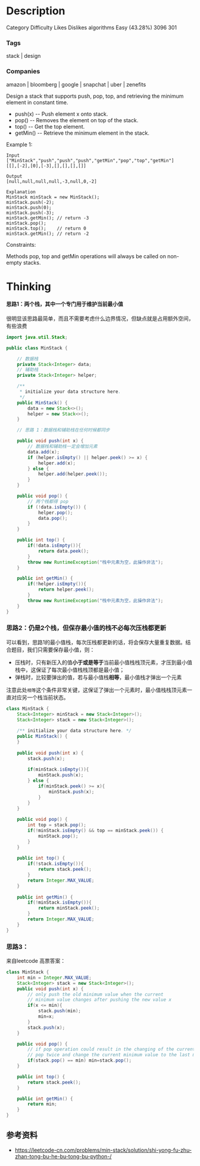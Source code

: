 # Description  


Category	Difficulty	Likes	Dislikes
algorithms	Easy (43.28%)	3096	301

### Tags  
stack | design

### Companies
amazon | bloomberg | google | snapchat | uber | zenefits


Design a stack that supports push, pop, top, and retrieving the minimum element in constant time.

- push(x) -- Push element x onto stack.
- pop() -- Removes the element on top of the stack.
- top() -- Get the top element.
- getMin() -- Retrieve the minimum element in the stack.
 

Example 1:
```
Input
["MinStack","push","push","push","getMin","pop","top","getMin"]
[[],[-2],[0],[-3],[],[],[],[]]

Output
[null,null,null,null,-3,null,0,-2]

Explanation
MinStack minStack = new MinStack();
minStack.push(-2);
minStack.push(0);
minStack.push(-3);
minStack.getMin(); // return -3
minStack.pop();
minStack.top();    // return 0
minStack.getMin(); // return -2
```

Constraints:

Methods pop, top and getMin operations will always be called on non-empty stacks.


# Thinking    

#### 思路1：两个栈，其中一个专门用于维护当前最小值  
很明显该思路最简单，而且不需要考虑什么边界情况，但缺点就是占用额外空间，有些浪费

```java
import java.util.Stack;

public class MinStack {

    // 数据栈
    private Stack<Integer> data;
    // 辅助栈
    private Stack<Integer> helper;

    /**
     * initialize your data structure here.
     */
    public MinStack() {
        data = new Stack<>();
        helper = new Stack<>();
    }

    // 思路 1：数据栈和辅助栈在任何时候都同步

    public void push(int x) {
        // 数据栈和辅助栈一定会增加元素
        data.add(x);
        if (helper.isEmpty() || helper.peek() >= x) {
            helper.add(x);
        } else {
            helper.add(helper.peek());
        }
    }

    public void pop() {
        // 两个栈都得 pop
        if (!data.isEmpty()) {
            helper.pop();
            data.pop();
        }
    }

    public int top() {
        if(!data.isEmpty()){
            return data.peek();
        }
        throw new RuntimeException("栈中元素为空，此操作非法");
    }

    public int getMin() {
        if(!helper.isEmpty()){
            return helper.peek();
        }
        throw new RuntimeException("栈中元素为空，此操作非法");
    }
}
```

### 思路2：仍是2个栈，但保存最小值的栈不必每次压栈都更新  

可以看到，思路1的最小值栈，每次压栈都更新的话，将会保存大量重复数据。结合题目，我们只需要保存最小值，则：  
- 压栈时，只有新压入的值**小于或是等于**当前最小值栈栈顶元素，才压到最小值栈中，这保证了每次最小值栈栈顶都是最小值；  
- 弹栈时，比较要弹出的值，若与最小值栈**相等**，最小值栈才弹出一个元素  

注意此处`相等`这个条件非常关键，这保证了弹出一个元素时，最小值栈栈顶元素一直对应另一个栈当前状态。

```java
class MinStack {
    Stack<Integer> minStack = new Stack<Integer>();
	Stack<Integer> stack = new Stack<Integer>();
	
	/** initialize your data structure here. */
    public MinStack() {
    }
    
    public void push(int x) {
    	stack.push(x);
    	
    	if(minStack.isEmpty()){
    		minStack.push(x);
    	} else {
    		if(minStack.peek() >= x){
    			minStack.push(x);
    		}
    	}
    }
    
    public void pop() {
    	int top = stack.pop();
    	if(!minStack.isEmpty() && top == minStack.peek()) {
    		minStack.pop();
    	}
    }
    
    public int top() {
    	if(!stack.isEmpty()){
    		return stack.peek();
    	}
        return Integer.MAX_VALUE;
    }
    
    public int getMin() {
    	if(!minStack.isEmpty()){
    		return minStack.peek();
    	}
        return Integer.MAX_VALUE;
    }
}
```

### 思路3：

来自leetcode 高票答案：

```java
class MinStack {
    int min = Integer.MAX_VALUE;
    Stack<Integer> stack = new Stack<Integer>();
    public void push(int x) {
        // only push the old minimum value when the current 
        // minimum value changes after pushing the new value x
        if(x <= min){          
            stack.push(min);
            min=x;
        }
        stack.push(x);
    }

    public void pop() {
        // if pop operation could result in the changing of the current minimum value, 
        // pop twice and change the current minimum value to the last minimum value.
        if(stack.pop() == min) min=stack.pop();
    }

    public int top() {
        return stack.peek();
    }

    public int getMin() {
        return min;
    }
}
```

## 参考资料  
- https://leetcode-cn.com/problems/min-stack/solution/shi-yong-fu-zhu-zhan-tong-bu-he-bu-tong-bu-python-/

